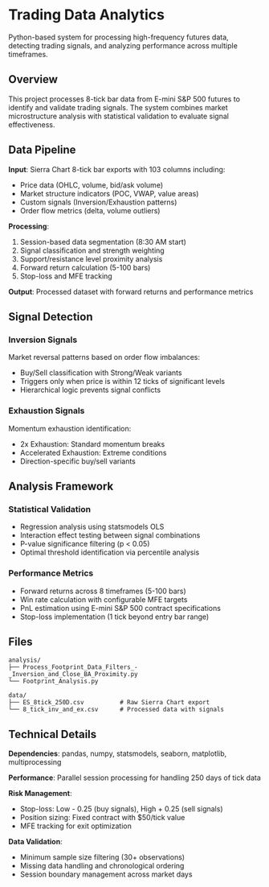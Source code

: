 # Trading Data Analytics

Python-based system for processing high-frequency futures data, detecting trading signals, and analyzing performance across multiple timeframes.

## Overview

This project processes 8-tick bar data from E-mini S&P 500 futures to identify and validate trading signals. The system combines market microstructure analysis with statistical validation to evaluate signal effectiveness.

## Data Pipeline

**Input**: Sierra Chart 8-tick bar exports with 103 columns including:
- Price data (OHLC, volume, bid/ask volume)
- Market structure indicators (POC, VWAP, value areas)
- Custom signals (Inversion/Exhaustion patterns)
- Order flow metrics (delta, volume outliers)

**Processing**:
1. Session-based data segmentation (8:30 AM start)
2. Signal classification and strength weighting
3. Support/resistance level proximity analysis
4. Forward return calculation (5-100 bars)
5. Stop-loss and MFE tracking

**Output**: Processed dataset with forward returns and performance metrics

## Signal Detection

### Inversion Signals
Market reversal patterns based on order flow imbalances:
- Buy/Sell classification with Strong/Weak variants
- Triggers only when price is within 12 ticks of significant levels
- Hierarchical logic prevents signal conflicts

### Exhaustion Signals  
Momentum exhaustion identification:
- 2x Exhaustion: Standard momentum breaks
- Accelerated Exhaustion: Extreme conditions
- Direction-specific buy/sell variants

## Analysis Framework

### Statistical Validation
- Regression analysis using statsmodels OLS
- Interaction effect testing between signal combinations
- P-value significance filtering (p < 0.05)
- Optimal threshold identification via percentile analysis

### Performance Metrics
- Forward returns across 8 timeframes (5-100 bars)
- Win rate calculation with configurable MFE targets
- PnL estimation using E-mini S&P 500 contract specifications
- Stop-loss implementation (1 tick beyond entry bar range)

## Files

```
analysis/
├── Process_Footprint_Data_Filters_-_Inversion_and_Close_BA_Proximity.py
└── Footprint_Analysis.py

data/
├── ES_8tick_250D.csv          # Raw Sierra Chart export
└── 8_tick_inv_and_ex.csv      # Processed data with signals
```

## Technical Details

**Dependencies**: pandas, numpy, statsmodels, seaborn, matplotlib, multiprocessing

**Performance**: Parallel session processing for handling 250 days of tick data

**Risk Management**: 
- Stop-loss: Low - 0.25 (buy signals), High + 0.25 (sell signals)
- Position sizing: Fixed contract with $50/tick value
- MFE tracking for exit optimization

**Data Validation**:
- Minimum sample size filtering (30+ observations)
- Missing data handling and chronological ordering
- Session boundary management across market days